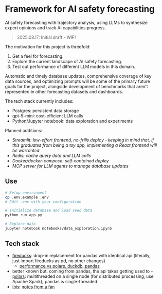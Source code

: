 # Framework for AI safety forecasting

AI safety forecasting with trajectory analysis, using LLMs to synthesize expert opinions and track AI capabilities progress.

> 2025.08.17: Initial draft - WIP!

The motivation for this project is threefold:

1. Get a feel for forecasting.
2. Explore the current landscape of AI safety forecasting.
3. Test out performance of different LLM models in this domain.

Automatic and timely database updates, comprehensive coverage of key data sources, and optimizing prompts will be some of the primary future goals for the project, alongside development of benchmarks that aren't represented in other forecasting datasets and dashboards.

The tech stack currently includes:

- Postgres: persistent data storage
- gpt-5-mini: cost-efficient LLM calls
- Python/Jupyter notebook: data exploration and experiments

Planned additions:

- _Streamlit: low-effort frontend, no-frills deploy - keeping in mind that, if this graduates from being a toy app, implementing a React frontend will be warranted_
- _Redis: cache query data and LLM calls_
- _Docker/docker-compose: self-contained deploy_
- _MCP server for LLM agents to manage database updates_

## Use

```bash
# Setup environment
cp .env.example .env
# Edit .env with your configuration

# Initialize database and load seed data
python run_app.py

# Explore data
jupyter notebook notebooks/data_exploration.ipynb
```

## Tech stack

- [fireducks](https://fireducks-dev.github.io/): drop-in replacement for pandas with identical api (literally, just import fireducks as pd, no other changes)
  - [performance vs polars, duckdb, pandas](https://blog.dailydoseofds.com/p/fireducks-vs-pandas-vs-duckdb-vs)
- better known but, coming from pandas, the api takes getting used to - [polars](https://docs.pola.rs/user-guide/misc/comparison/): multithreaded on a single node (for distributed processing, use Apache Spark); pandas is single-threaded
- [ibis](https://ibis-project.org/tutorials/basics): [notes from a fan](https://www.reddit.com/r/Python/comments/16gciot/underused_library_ibis_dataframe_frontend_sql/)
